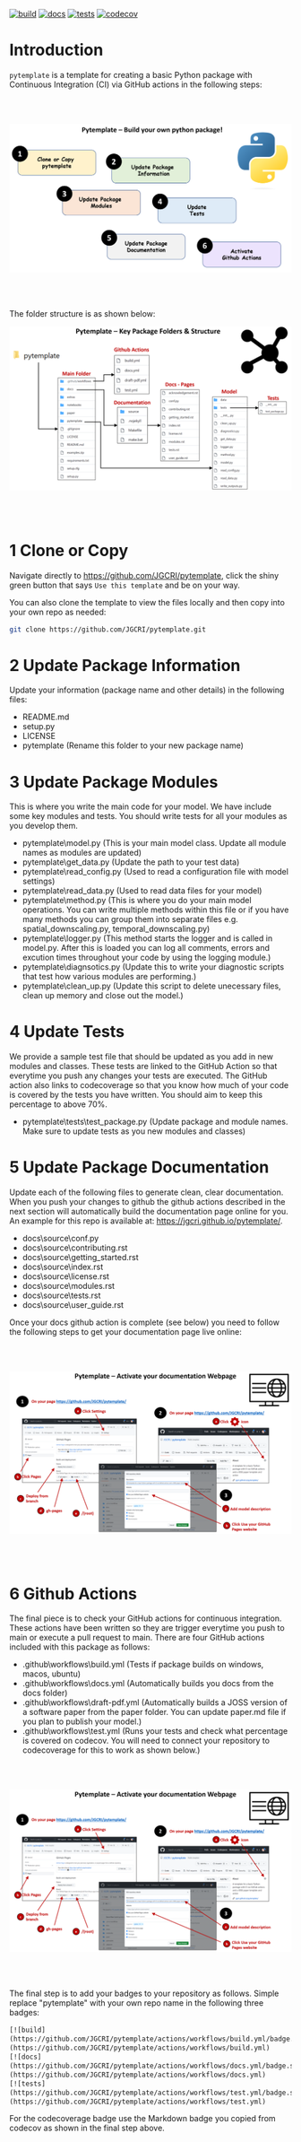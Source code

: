 [![build](https://github.com/JGCRI/pytemplate/actions/workflows/build.yml/badge.svg)](https://github.com/JGCRI/pytemplate/actions/workflows/build.yml)
[![docs](https://github.com/JGCRI/pytemplate/actions/workflows/docs.yml/badge.svg)](https://github.com/JGCRI/pytemplate/actions/workflows/docs.yml)
[![tests](https://github.com/JGCRI/pytemplate/actions/workflows/test.yml/badge.svg)](https://github.com/JGCRI/pytemplate/actions/workflows/test.yml)
[![codecov](https://codecov.io/gh/JGCRI/pytemplate/branch/main/graph/badge.svg?token=2EWDAQI07B)](https://codecov.io/gh/JGCRI/pytemplate)

# Introduction

`pytemplate` is a template for creating a basic Python package with Continuous Integration (CI) via GitHub actions in the following steps:

<br>
<br>

[![pytemplate_build_your_own_package](extras/pytemplate_build_your_own_package.png)](https://raw.githubusercontent.com/JGCRI/pytemplate/dev/extras/pytemplate_build_your_own_package.png)

<br>
<br>

The folder structure is as shown below:

[![pytemplate_package_structure](extras/pytemplate_package_structure.png)](https://raw.githubusercontent.com/JGCRI/pytemplate/dev/extras/pytemplate_package_structure.png)

<br>
<br>

# 1 Clone or Copy

Navigate directly to https://github.com/JGCRI/pytemplate, click the shiny green button that says `Use this template` and be on your way.

You can also clone the template to view the files locally and then copy into your own repo as needed:

```bash
git clone https://github.com/JGCRI/pytemplate.git
```

# 2 Update Package Information

Update your information (package name and other details) in the following files:

- README.md
- setup.py
- LICENSE
- pytemplate (Rename this folder to your new package name)

# 3 Update Package Modules

This is where you write the main code for your model. We have include some key modules and tests. You should write tests for all your modules as you develop them.

- pytemplate\model.py (This is your main model class. Update all module names as modules are updated)
- pytemplate\get_data.py (Update the path to your test data)
- pytemplate\read_config.py (Used to read a configuration file with model settings)
- pytemplate\read_data.py (Used to read data files for your model)
- pytemplate\method.py (This is where you do your main model operations. You can write multiple methods within this file or if you have many methods you can group them into separate files e.g. spatial_downscaling.py, temporal_downscaling.py)
- pytemplate\logger.py (This method starts the logger and is called in model.py. After this is loaded you can log all comments, errors and excution times throughout your code by using the logging module.)
- pytemplate\diagnsotics.py (Update this to write your diagnostic scripts that test how various modules are performing.)
- pytemplate\clean_up.py (Update this script to delete unecessary files, clean up memory and close out the model.)

# 4 Update Tests

We provide a sample test file that should be updated as you add in new modules and classes. These tests are linked to the GitHub Action so that everytime you push any changes your tests are executed. The GitHub action also links to codecoverage so that you know how much of your code is covered by the tests you have written. You should aim to keep this percentage to above 70%.

- pytemplate\tests\test_package.py (Update package and module names. Make sure to update tests as you new modules and classes)


# 5 Update Package Documentation

Update each of the following files to generate clean, clear documentation. When you push your changes to github the github actions described in the next section will automatically build the documentation page online for you. An example for this repo is available at: https://jgcri.github.io/pytemplate/. 

- docs\source\conf.py
- docs\source\contributing.rst
- docs\source\getting_started.rst
- docs\source\index.rst
- docs\source\license.rst
- docs\source\modules.rst
- docs\source\tests.rst
- docs\source\user_guide.rst

Once your docs github action is complete (see below) you need to follow the following steps to get your documentation page live online:

<br>
<br>

[![pytemplate_package_structure](extras/pytemplate_activate_docs.png)](https://raw.githubusercontent.com/JGCRI/pytemplate/dev/extras/pytemplate_activate_docs.png)

<br>
<br>

# 6 Github Actions

The final piece is to check your GitHub actions for continuous integration. These actions have been written so they are trigger everytime you push to main or execute a pull request to main. There are four GitHub actions included with this package as follows: 

- .github\workflows\build.yml (Tests if package builds on windows, macos, ubuntu)
- .github\workflows\docs.yml (Automatically builds you docs from the docs folder)
- .github\workflows\draft-pdf.yml (Automatically builds a JOSS version of a software paper from the paper folder. You can update paper.md file if you plan to publish your model.)
- .github\workflows\test.yml (Runs your tests and check what percentage is covered on codecov. You will need to connect your repository to codecoverage for this to work as shown below.)

<br>
<br>

[![pytemplate_package_structure](extras/pytemplate_activate_docs.png)](https://raw.githubusercontent.com/JGCRI/pytemplate/dev/extras/pytemplate_activate_docs.png)

<br>
<br>

The final step is to add your badges to your repository as follows. Simple replace "pytemplate" with your own repo name in the following three badges:

```
[![build](https://github.com/JGCRI/pytemplate/actions/workflows/build.yml/badge.svg)](https://github.com/JGCRI/pytemplate/actions/workflows/build.yml)
[![docs](https://github.com/JGCRI/pytemplate/actions/workflows/docs.yml/badge.svg)](https://github.com/JGCRI/pytemplate/actions/workflows/docs.yml)
[![tests](https://github.com/JGCRI/pytemplate/actions/workflows/test.yml/badge.svg)](https://github.com/JGCRI/pytemplate/actions/workflows/test.yml)
```
For the codecoverage badge use the Markdown badge you copied from codecov as shown in the final step above.






